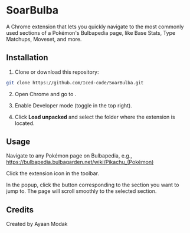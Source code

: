 # SoarBulba

A Chrome extension that lets you quickly navigate to the most commonly used sections of a Pokémon's Bulbapedia page, like Base Stats, Type Matchups, Moveset, and more.

## Installation

1. Clone or download this repository:

```bash
git clone https://github.com/Iced-code/SoarBulba.git

```
2. Open Chrome and go to [](chrome://extensions/).

3. Enable Developer mode (toggle in the top right).

4. Click **Load unpacked** and select the folder where the extension is located.

## Usage

Navigate to any Pokémon page on Bulbapedia, e.g.,
https://bulbapedia.bulbagarden.net/wiki/Pikachu_(Pokémon)

Click the extension icon in the toolbar.

In the popup, click the button corresponding to the section you want to jump to. The page will scroll smoothly to the selected section.

## Credits
Created by Ayaan Modak
